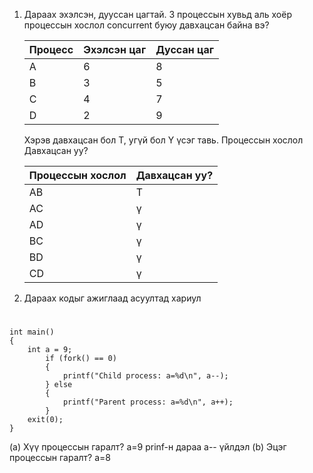 1. Дараах эхэлсэн, дууссан цагтай. З процессын хувьд аль хоёр процессын хослол соnсurrent буюу давхацсан байна вэ?

	| Процесс | Эхэлсэн цаг | Дуссан цаг |
	| ------- | ---------- | -------- |
	| A       | 6          | 8        |
	| B       | 3          | 5        |
	| C       | 4          | 7        |
	| D       | 2          | 9        |

	Хэрэв давхацсан бол Т, угүй бол Ү үсэг тавь. Процессын хослол Давхацсан уу?

	| Процессын хослол | Давхацсан уу? |
	| ------------ | ----------- |
	| AB           |   Т         |
	| AC           |   ү         |
	| AD           |   ү         |
	| BC           |   ү         |
	| BD           |   ү         |
	| CD           |   ү         |
2. Дараах кодыг ажиглаад асуултад хариул
#
    int main() 
    {
		int a = 9;
		    if (fork() == 0) 
		    {
		        printf("Child process: a=%d\n", a--);
		    } else 
		    {
		        printf("Parent process: a=%d\n", a++);
		    }
	    exit(0);
	}


(а) Хүү процессын гаралт?
	а=9 prinf-н дараа а-- үйлдэл
(b) Эцэг процессын гаралт?
	а=8 